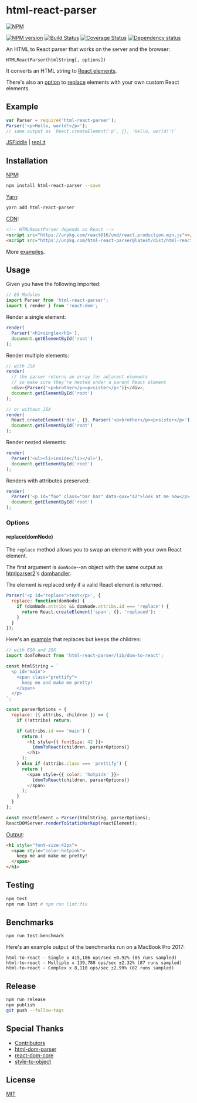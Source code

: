 # html-react-parser

[![NPM](https://nodei.co/npm/html-react-parser.png)](https://nodei.co/npm/html-react-parser/)

[![NPM version](https://img.shields.io/npm/v/html-react-parser.svg)](https://www.npmjs.com/package/html-react-parser)
[![Build Status](https://travis-ci.org/remarkablemark/html-react-parser.svg?branch=master)](https://travis-ci.org/remarkablemark/html-react-parser)
[![Coverage Status](https://coveralls.io/repos/github/remarkablemark/html-react-parser/badge.svg?branch=master)](https://coveralls.io/github/remarkablemark/html-react-parser?branch=master)
[![Dependency status](https://david-dm.org/remarkablemark/html-react-parser.svg)](https://david-dm.org/remarkablemark/html-react-parser)

An HTML to React parser that works on the server and the browser:
```
HTMLReactParser(htmlString[, options])
```

It converts an HTML string to [React elements](https://facebook.github.io/react/docs/react-api.html#creating-react-elements).

There's also an [option](#options) to [replace](#replacedomnode) elements with your own custom React elements.

## Example

```js
var Parser = require('html-react-parser');
Parser('<p>Hello, world!</p>');
// same output as `React.createElement('p', {}, 'Hello, world!')`
```

[JSFiddle](https://jsfiddle.net/remarkablemark/7v86d800/) | [repl.it](https://repl.it/@remarkablemark/html-react-parser)

## Installation

[NPM](https://www.npmjs.com/package/html-react-parser):

```sh
npm install html-react-parser --save
```

[Yarn](https://yarn.fyi/html-react-parser):

```sh
yarn add html-react-parser
```

[CDN](https://unpkg.com/html-react-parser/):

```html
<!-- HTMLReactParser depends on React -->
<script src="https://unpkg.com/react@16/umd/react.production.min.js"></script>
<script src="https://unpkg.com/html-react-parser@latest/dist/html-react-parser.min.js"></script>
```

More [examples](https://github.com/remarkablemark/html-react-parser/tree/master/examples).

## Usage

Given you have the following imported:
```js
// ES Modules
import Parser from 'html-react-parser';
import { render } from 'react-dom';
```

Render a single element:
```js
render(
  Parser('<h1>single</h1>'),
  document.getElementById('root')
);
```

Render multiple elements:
```js
// with JSX
render(
  // the parser returns an array for adjacent elements
  // so make sure they're nested under a parent React element
  <div>{Parser('<p>brother</p><p>sister</p>')}</div>,
  document.getElementById('root')
);

// or without JSX
render(
  React.createElement('div', {}, Parser('<p>brother</p><p>sister</p>')),
  document.getElementById('root')
);
```

Render nested elements:
```js
render(
  Parser('<ul><li>inside</li></ul>'),
  document.getElementById('root')
);
```

Renders with attributes preserved:
```js
render(
  Parser('<p id="foo" class="bar baz" data-qux="42">look at me now</p>'),
  document.getElementById('root')
);
```

### Options

#### replace(domNode)

The `replace` method allows you to swap an element with your own React element.

The first argument is `domNode`--an object with the same output as [htmlparser2](https://github.com/fb55/htmlparser2)'s [domhandler](https://github.com/fb55/domhandler#example).

The element is replaced only if a valid React element is returned.

```js
Parser('<p id="replace">text</p>', {
  replace: function(domNode) {
    if (domNode.attribs && domNode.attribs.id === 'replace') {
      return React.createElement('span', {}, 'replaced');
    }
  }
});
```

Here's an [example](https://repl.it/@remarkablemark/html-react-parser-replace-example) that replaces but keeps the children:
```js
// with ES6 and JSX
import domToReact from 'html-react-parser/lib/dom-to-react';

const htmlString = `
  <p id="main">
    <span class="prettify">
      keep me and make me pretty!
    </span>
  </p>
`;

const parserOptions = {
  replace: ({ attribs, children }) => {
    if (!attribs) return;

    if (attribs.id === 'main') {
      return (
        <h1 style={{ fontSize: 42 }}>
          {domToReact(children, parserOptions)}
        </h1>
      );
    } else if (attribs.class === 'prettify') {
      return (
        <span style={{ color: 'hotpink' }}>
          {domToReact(children, parserOptions)}
        </span>
      );
    }
  }
};

const reactElement = Parser(htmlString, parserOptions);
ReactDOMServer.renderToStaticMarkup(reactElement);
```

[Output](https://repl.it/@remarkablemark/html-react-parser-replace-example):
```html
<h1 style="font-size:42px">
  <span style="color:hotpink">
    keep me and make me pretty!
  </span>
</h1>
```

## Testing

```sh
npm test
npm run lint # npm run lint:fix
```

## Benchmarks

```sh
npm run test:benchmark
```

Here's an example output of the benchmarks run on a MacBook Pro 2017:

```
html-to-react - Single x 415,186 ops/sec ±0.92% (85 runs sampled)
html-to-react - Multiple x 139,780 ops/sec ±2.32% (87 runs sampled)
html-to-react - Complex x 8,118 ops/sec ±2.99% (82 runs sampled)
```

## Release

```sh
npm run release
npm publish
git push --follow-tags
```

## Special Thanks

- [Contributors](https://github.com/remarkablemark/html-react-parser/graphs/contributors)
- [html-dom-parser](https://github.com/remarkablemark/html-dom-parser)
- [react-dom-core](https://github.com/remarkablemark/react-dom-core)
- [style-to-object](https://github.com/remarkablemark/style-to-object)

## License

[MIT](https://github.com/remarkablemark/html-react-parser/blob/master/LICENSE)
